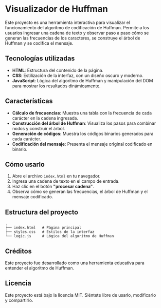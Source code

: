 # Visualizador de Huffman

Este proyecto es una herramienta interactiva para visualizar el funcionamiento del algoritmo de codificación de Huffman. Permite a los usuarios ingresar una cadena de texto y observar paso a paso cómo se generan las frecuencias de los caracteres, se construye el árbol de Huffman y se codifica el mensaje.

## Tecnologías utilizadas

- **HTML**: Estructura del contenido de la página.
- **CSS**: Estilización de la interfaz, con un diseño oscuro y moderno.
- **JavaScript**: Lógica del algoritmo de Huffman y manipulación del DOM para mostrar los resultados dinámicamente.

## Características

- **Cálculo de frecuencias**: Muestra una tabla con la frecuencia de cada carácter en la cadena ingresada.
- **Construcción del árbol de Huffman**: Visualiza los pasos para combinar nodos y construir el árbol.
- **Generación de códigos**: Muestra los códigos binarios generados para cada carácter.
- **Codificación del mensaje**: Presenta el mensaje original codificado en binario.

## Cómo usarlo

1. Abre el archivo `index.html` en tu navegador.
2. Ingresa una cadena de texto en el campo de entrada.
3. Haz clic en el botón **"procesar cadena"**.
4. Observa cómo se generan las frecuencias, el árbol de Huffman y el mensaje codificado.

## Estructura del proyecto

```
.
├── index.html   # Página principal
├── styles.css   # Estilos de la interfaz
└── logic.js     # Lógica del algoritmo de Huffman

```

## Créditos

Este proyecto fue desarrollado como una herramienta educativa para entender el algoritmo de Huffman.

## Licencia

Este proyecto está bajo la licencia MIT. Siéntete libre de usarlo, modificarlo y compartirlo.